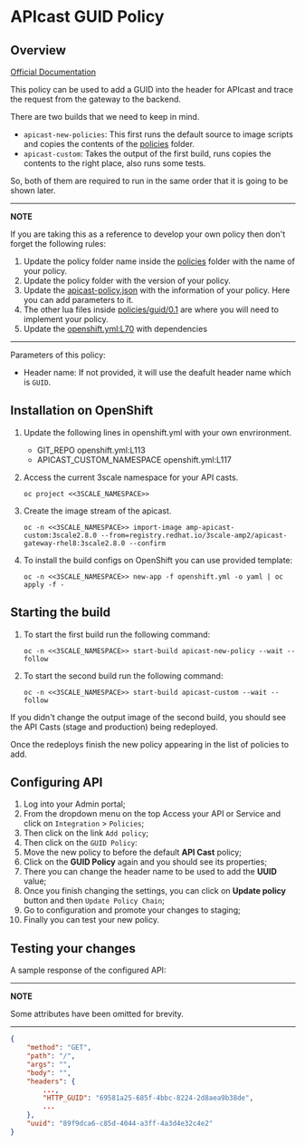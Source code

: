 # APIcast GUID Policy

## Overview

[Official Documentation](https://access.redhat.com/documentation/en-us/red_hat_3scale_api_management/2.8/html/administering_the_api_gateway/apicast_policies#creating_custom_apicast_policies)

This policy can be used to add a GUID into the header for APIcast and trace the request from the gateway to the backend.

There are two builds that we need to keep in mind.

- `apicast-new-policies`: This first runs the default source to image scripts and copies the contents of the [policies](policies) folder.
- `apicast-custom`: Takes the output of the first build, runs copies the contents to the right place, also runs some tests.

So, both of them are required to run in the same order that it is going to be shown later.

---

**NOTE**

If you are taking this as a reference to develop your own policy then don't forget the following rules:

1. Update the policy folder name inside the [policies](policies) folder with the name of your policy.
2. Update the policy folder with the version of your policy.
3. Update the [apicast-policy.json](policies/guid/0.1/apicast-policy.json) with the information of your policy. Here you can add parameters to it.
4. The other lua files inside [policies/guid/0.1](policies/guid/0.1) are where you will need to implement your policy.
5. Update the [openshift.yml:L70](https://github.com/mgohashi/3scale-custom-policy/blob/382253ce1c44d6876f76c3cd288764e4498999a7/openshift.yml#L70) with dependencies

---

Parameters of this policy:
- Header name: If not provided, it will use the deafult header name which is `GUID`.

## Installation on OpenShift

1. Update the following lines in openshift.yml with your own envrironment.
	
    - GIT_REPO openshift.yml:L113
    - APICAST_CUSTOM_NAMESPACE openshift.yml:L117

2. Access the current 3scale namespace for your API casts.

   ```shell
   oc project <<3SCALE_NAMESPACE>>
   ```

3. Create the image stream of the apicast.

   ```shell
   oc -n <<3SCALE_NAMESPACE>> import-image amp-apicast-custom:3scale2.8.0 --from=registry.redhat.io/3scale-amp2/apicast-gateway-rhel8:3scale2.8.0 --confirm
   ```

4. To install the build configs on OpenShift you can use provided template:

   ```shell
   oc -n <<3SCALE_NAMESPACE>> new-app -f openshift.yml -o yaml | oc apply -f -
   ```

## Starting the build

1. To start the first build run the following command:

   ```shell
   oc -n <<3SCALE_NAMESPACE>> start-build apicast-new-policy --wait --follow
   ```

2. To start the second build run the following command:

   ```shell
   oc -n <<3SCALE_NAMESPACE>> start-build apicast-custom --wait --follow
   ```

If you didn't change the output image of the second build, you should see the API Casts (stage and production) being redeployed.

Once the redeploys finish the new policy appearing in the list of policies to add.

## Configuring API

1. Log into your Admin portal;
2. From the dropdown menu on the top Access your API or Service and click on `Integration` > `Policies`;
3. Then click on the link `Add policy`;
4. Then click on the `GUID Policy`:
5. Move the new policy to before the default **API Cast** policy;
6. Click on the **GUID Policy** again and you should see its properties;
7. There you can change the header name to be used to add the **UUID** value;
8. Once you finish changing the settings, you can click on **Update policy** button and then `Update Policy Chain`;
9. Go to configuration and promote your changes to staging;
10. Finally you can test your new policy.

## Testing your changes

A sample response of the configured API:

---
**NOTE**

Some attributes have been omitted for brevity.

---

```json
{
    "method": "GET",
    "path": "/",
    "args": "",
    "body": "",
    "headers": {
        ...,
        "HTTP_GUID": "69581a25-685f-4bbc-8224-2d8aea9b38de",
        ...
    },
    "uuid": "89f9dca6-c85d-4044-a3ff-4a3d4e32c4e2"
}
```

